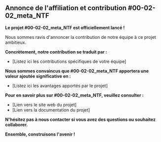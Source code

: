 ##  Annonce de l'affiliation et contribution  #00-02-02_meta_NTF

**Le projet #00-02-02_meta_NTF est officiellement lancé !**

Nous sommes ravis d'annoncer la contribution de notre équipe à ce projet ambitieux. 

**Concrètement, notre contribution se traduit par :**

* [Listez ici les contributions spécifiques de votre équipe]

**Nous sommes convaincus que #00-02-02_meta_NTF apportera une valeur ajoutée significative en :**

* [Listez ici les avantages apportés par le projet]

**Pour en savoir plus sur #00-02-02_meta_NTF, veuillez consulter :**

* [Lien vers le site web du projet]
* [Lien vers la documentation du projet]

**N'hésitez pas à nous contacter si vous avez des questions ou souhaitez collaborer.**

**Ensemble, construisons l'avenir !**



